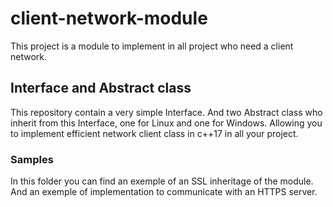 # client-network-module
This project is a module to implement in all project who need a client network.

## Interface and Abstract class
This repository contain a very simple Interface.
And two Abstract class who inherit from this Interface, one for Linux and one for Windows.
Allowing you to implement efficient network client class in c++17 in all your project.

### Samples
In this folder you can find an exemple of an SSL inheritage of the module.
And an exemple of implementation to communicate with an HTTPS server.

